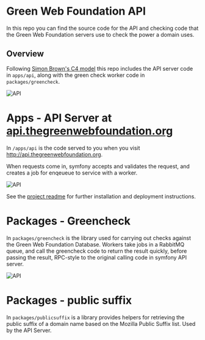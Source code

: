 # Green Web Foundation API

In this repo you can find the source code for the API and checking code that the Green Web Foundation servers use to check the power a domain uses.

## Overview

Following [Simon Brown's C4 model](http://c4model.com/) this repo includes the API server code in `apps/api`, along with the green check worker code in `packages/greencheck`.

![API](./img/containers-api.jpg)

# Apps - API Server at [api.thegreenwebfoundation.org](http://api.thegreenwebfoundation.org/)


In `/apps/api` is the code served to you when you visit http://api.thegreenwebfoundation.org.

When requests come in, symfony accepts and validates the request, and creates a job for enqeueue to service with a worker.

![API](./img/components-api-server.jpg)


See the [project readme](apps/api/Readme.md) for further installation and deployment instructions.

# Packages - Greencheck

In `packages/greencheck` is the library used for carrying out checks against the Green Web Foundation Database. Workers take jobs in a RabbitMQ queue, and call the greencheck code to return the result quickly, before passing the result, RPC-style to the original calling code in symfony API server.


![API](./img/components-api-worker.jpg)

# Packages - public suffix

In `packages/publicsuffix` is a library provides helpers for retrieving the public suffix of a domain name based on the Mozilla Public Suffix list. Used by the API Server.
